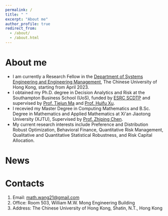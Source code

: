 ```yaml
---
permalink: /
title: " "
excerpt: "About me"
author_profile: true
redirect_from: 
  - /about/
  - /about.html
---
```



About me
======
- I am currently a Research Fellow in the [Department of Systems Engineering and Engineering Management](https://www.se.cuhk.edu.hk/), The Chinese University of Hong Kong, starting from April 2023.
- I obtained my Ph.D. degree in Decision Analytics and Risk at the Southampton Business School (UoS), funded by [ESRC SCDTP](https://southcoastdtp.ac.uk/) and supervised by [Prof. Tiejun Ma](https://www.southampton.ac.uk/people/5x7tdj/doctor-tiejun-ma#about) and [Prof. Huifu Xu](https://www1.se.cuhk.edu.hk/~hfxu/index.html).
- I recevied my Master Degree in Computing Mathematics and B.Sc. Degree in Mathematics and Applied Mathematics at Xi'an Jiaotong University (XJTU), Supervised by [Prof. Zhiping Chen](https://gr.xjtu.edu.cn/en/web/zpchencn).
- My current research interests include Preference and Distribution Robust Optimization, Behavioral Finance, Quantitative Risk Management, Qualitative and Quantitative Statistical Robustness, and Risk Capital Allocation. 


News
======

Contacts
======
1. Email: math.wang21@gmail.com
2. Office: Room 503, William M.W. Mong Engineering Building
3. Address: The Chinese University of Hong Kong, Shatin, N.T., Hong Kong



